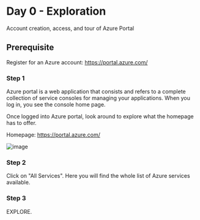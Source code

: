 # Day 0 - Exploration

Account creation, access, and tour of Azure Portal

## Prerequisite

Register for an Azure account: https://portal.azure.com/


### Step 1

Azure portal is a web application that consists and refers to a complete collection of service consoles for managing your applications. When you log in, you see the console home page.

Once logged into Azure portal, look around to explore what the homepage has to offer.

Homepage: https://portal.azure.com/

![image](https://user-images.githubusercontent.com/97246467/162422289-bc6c6e38-b3e4-4392-bf97-d3c24b14b422.png)

### Step 2

Click on "All Services". Here you will find the whole list of Azure services available.

### Step 3

EXPLORE.


